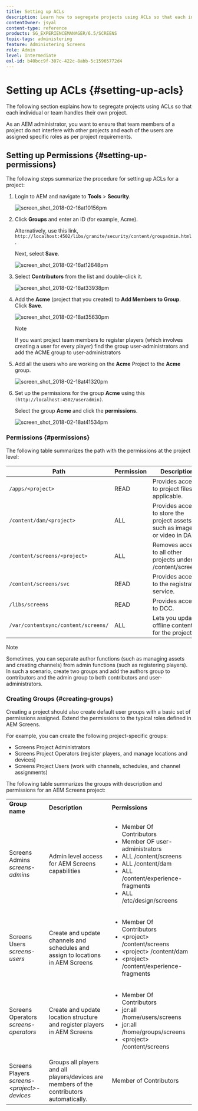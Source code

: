 ```yaml
---
title: Setting up ACLs
description: Learn how to segregate projects using ACLs so that each individual or team handles their own project.
contentOwner: jsyal
content-type: reference
products: SG_EXPERIENCEMANAGER/6.5/SCREENS
topic-tags: administering
feature: Administering Screens
role: Admin
level: Intermediate
exl-id: b40bcc9f-307c-422c-8abb-5c15965772d4
---
```

# Setting up ACLs {#setting-up-acls}

The following section explains how to segregate projects using ACLs so that each individual or team handles their own project.

As an AEM administrator, you want to ensure that team members of a project do not interfere with other projects and each of the users are assigned specific roles as per project requirements.

## Setting up Permissions {#setting-up-permissions}

The following steps summarize the procedure for setting up ACLs for a project:

1. Login to AEM and navigate to **Tools** > **Security**.

   ![screen_shot_2018-02-16at10156pm](assets/screen_shot_2018-02-16at10156pm.png)

1. Click **Groups** and enter an ID (for example, Acme).

   Alternatively, use this link, `http://localhost:4502/libs/granite/security/content/groupadmin.html`.

   Next, select **Save**.

   ![screen_shot_2018-02-16at12648pm](assets/screen_shot_2018-02-16at12648pm.png)

1. Select **Contributors** from the list and double-click it.

   ![screen_shot_2018-02-18at33938pm](assets/screen_shot_2018-02-18at33938pm.png)

1. Add the **Acme** (project that you created) to **Add Members to Group**. Click **Save**.

   ![screen_shot_2018-02-18at35630pm](assets/screen_shot_2018-02-18at35630pm.png)

   >[!NOTE]
   >
   >If you want project team members to register players (which involves creating a user for every player) find the group user-administrators and add the ACME group to user-administrators

1. Add all the users who are working on the **Acme** Project to the **Acme** group.

   ![screen_shot_2018-02-18at41320pm](assets/screen_shot_2018-02-18at41320pm.png)

1. Set up the permissions for the group **Acme** using this `(http://localhost:4502/useradmin)`.

   Select the group **Acme** and click the **permissions**.

   ![screen_shot_2018-02-18at41534pm](assets/screen_shot_2018-02-18at41534pm.png)

### Permissions {#permissions}

The following table summarizes the path with the permissions at the project level:

| **Path** |**Permission** |**Description** |
|---|---|---|
| `/apps/<project>` |READ |Provides access to project files, if applicable. |
| `/content/dam/<project>` |ALL |Provides access to store the project assets such as images or video in DAM. |
| `/content/screens/<project>` |ALL |Removes access to all other projects under /content/screens. |
| `/content/screens/svc` |READ |Provides access to the registration service. |
| `/libs/screens` |READ |Provides access to DCC. |
| `/var/contentsync/content/screens/` |ALL |Lets you update offline content for the project. |

>[!NOTE]
>
>Sometimes, you can separate author functions (such as managing assets and creating channels) from admin functions (such as registering players). In such a scenario, create two groups and add the authors group to contributors and the admin group to both contributors and user-administrators.

### Creating Groups {#creating-groups}

Creating a project should also create default user groups with a basic set of permissions assigned. Extend the permissions to the typical roles defined in AEM Screens.

For example, you can create the following project-specific groups:

* Screens Project Administrators
* Screens Project Operators (register players, and manage locations and devices)
* Screens Project Users (work with channels, schedules, and channel assignments)

The following table summarizes the groups with description and permissions for an AEM Screens project:

<table>
 <tbody>
  <tr>
   <td><strong>Group name</strong></td>
   <td><strong>Description</strong></td>
   <td><strong>Permissions</strong></td>
  </tr>
  <tr>
   <td>Screens Admins<br /> <em>screens-admins</em></td>
   <td>Admin level access for AEM Screens capabilities</td>
   <td>
    <ul>
     <li>Member Of Contributors</li>
     <li>Member OF user-administrators</li>
     <li>ALL /content/screens</li>
     <li>ALL /content/dam</li>
     <li>ALL /content/experience-fragments</li>
     <li>ALL /etc/design/screens</li>
    </ul> </td>
  </tr>
  <tr>
   <td>Screens Users<br /> <em>screens-users</em></td>
   <td>Create and update channels and schedules and assign to locations in AEM Screens</td>
   <td>
    <ul>
     <li>Member Of Contributors</li>
     <li>&lt;project&gt; /content/screens</li>
     <li>&lt;project&gt; /content/dam</li>
     <li>&lt;project&gt; /content/experience-fragments</li>
    </ul> </td>
  </tr>
  <tr>
   <td>Screens Operators<br /> <em>screens-operators</em></td>
   <td>Create and update location structure and register players in AEM Screens</td>
   <td>
    <ul>
     <li>Member Of Contributors</li>
     <li>jcr:all /home/users/screens</li>
     <li>jcr:all /home/groups/screens</li>
     <li>&lt;project&gt; /content/screens</li>
    </ul> </td>
  </tr>
  <tr>
   <td>Screens Players<br /> <em>screens-&lt;project&gt;-devices</em></td>
   <td>Groups all players and all players/devices are members of the contributors automatically.</td>
   <td><p> Member of Contributors</p> </td>
  </tr>
 </tbody>
</table>
